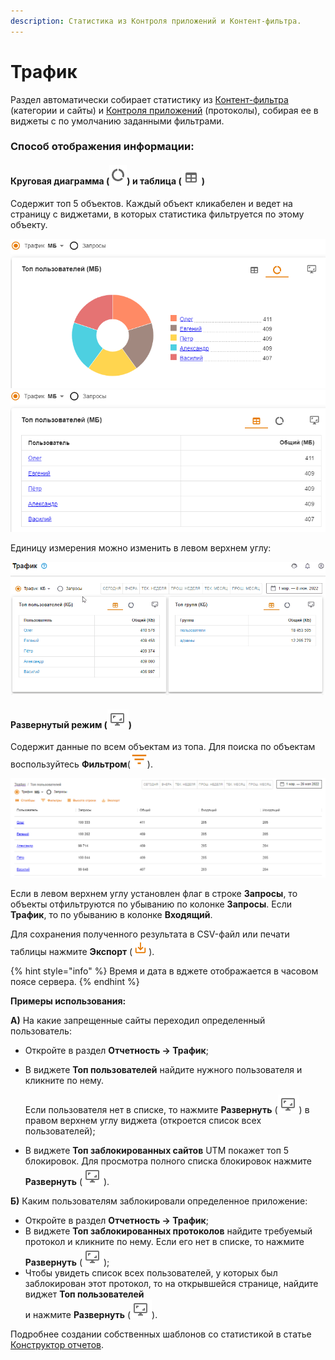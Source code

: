 ```yaml
---
description: Статистика из Контроля приложений и Контент-фильтра.
---
```


# Трафик
 
Раздел автоматически собирает статистику из [Контент-фильтра](../access-rules/content-filter/README.md) (категории и сайты) и [Контроля приложений](../access-rules/application-control.md) (протоколы), собирая ее в виджеты с по умолчанию заданными фильтрами.

### Способ отображения информации:

#### Круговая диаграмма (![](../../.gitbook/assets/icon-pie-chart.png)) и таблица (![](../../.gitbook/assets/icon-table.png)) 

Содержит топ 5 объектов. Каждый объект кликабелен и ведет на страницу с виджетами, в которых статистика фильтруется по этому объекту. 
  
![](../../.gitbook/assets/traffic1.png) ![](../../.gitbook/assets/traffic.png)

Единицу измерения можно изменить в левом верхнем углу:
 
![](../../.gitbook/assets/traffic.gif)

#### Развернутый режим (![](../../.gitbook/assets/icon-expand.png)) 

Содержит данные по всем объектам из топа. Для поиска по объектам воспользуйтесь **Фильтром**(![](../../.gitbook/assets/icon-filter.png)).
   
![](../../.gitbook/assets/traffic2.png)

Если в левом верхнем углу установлен флаг в строке **Запросы**, то объекты отфильтруются по убыванию по колонке **Запросы**. Если **Трафик**, то по убыванию в колонке **Входящий**.

Для сохранения полученного результата в CSV-файл или печати таблицы нажмите **Экспорт** (![](../../.gitbook/assets/icon-export.png)).

{% hint style="info" %}
Время и дата в вджете отображается в часовом поясе сервера.
{% endhint %}

**Примеры использования:** 

**А)** На какие запрещенные сайты переходил определенный пользователь: 
* Откройте в раздел **Отчетность -> Трафик**;
* В виджете **Топ пользователей** найдите нужного пользователя и кликните по нему. 
  
  Если пользователя нет в списке, то нажмите **Развернуть** (![](../../.gitbook/assets/icon-expand.png)) в правом верхнем углу виджета (откроется список всех пользователей);
* В виджете **Топ заблокированных сайтов** UTM покажет топ 5 блокировок. Для просмотра полного списка блокировок нажмите **Развернуть** (![](../../.gitbook/assets/icon-expand.png)).
  
**Б)** Каким пользователям заблокировали определенное приложение: 
* Откройте в раздел **Отчетность -> Трафик**;
* В виджете **Топ заблокированных протоколов** найдите требуемый протокол и кликните по нему. Если его нет в списке, то нажмите **Развернуть** (![](../../.gitbook/assets/icon-expand.png));
* Чтобы увидеть список всех пользователей, у которых был заблокирован этот протокол, то на открывшейся странице, найдите виджет **Топ пользователей** \
   и нажмите **Развернуть** (![](../../.gitbook/assets/icon-expand.png)).


Подробнее создании собственных шаблонов со статистикой в статье [Конструктор отчетов](report-designer.md). 